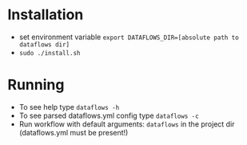 # Installation

* set environment variable `export DATAFLOWS_DIR=[absolute path to dataflows dir]`
* `sudo ./install.sh`

# Running

* To see help type `dataflows -h`
* To see parsed dataflows.yml config type `dataflows -c`
* Run workflow with default arguments: `dataflows` in the project dir (dataflows.yml must be present!)
